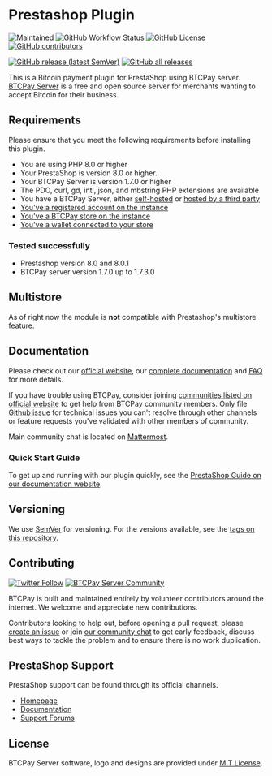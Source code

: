# Prestashop Plugin

[![Maintained](https://img.shields.io/maintenance/yes/2024?style=flat-square)](https://github.com/btcpayserver/prestashop-plugin/pulse)
[![GitHub Workflow Status](https://img.shields.io/github/actions/workflow/status/btcpayserver/prestashop-plugin/validate.yml?branch=5.x&style=flat-square)](https://github.com/btcpayserver/prestashop-plugin/actions)
[![GitHub License](https://img.shields.io/github/license/btcpayserver/prestashop-plugin?color=brightgreen&style=flat-square)](https://github.com/btcpayserver/prestashop-plugin/blob/5.x/LICENSE)
[![GitHub contributors](https://img.shields.io/github/contributors-anon/btcpayserver/prestashop-plugin?style=flat-square)](https://github.com/btcpayserver/prestashop-plugin/graphs/contributors)

[![GitHub release (latest SemVer)](https://img.shields.io/github/v/release/btcpayserver/prestashop-plugin?sort=semver&style=flat-square)](https://github.com/btcpayserver/prestashop-plugin/releases)
[![GitHub all releases](https://img.shields.io/github/downloads/btcpayserver/prestashop-plugin/total?style=flat-square)](https://github.com/btcpayserver/prestashop-plugin/releases)

This is a Bitcoin payment plugin for PrestaShop using BTCPay server. [BTCPay Server](https://btcpayserver.org) is a free and open source server for merchants wanting to accept Bitcoin for their business.

## Requirements

Please ensure that you meet the following requirements before installing this plugin.

- You are using PHP 8.0 or higher
- Your PrestaShop is version 8.0 or higher.
- Your BTCPay Server is version 1.7.0 or higher
- The PDO, curl, gd, intl, json, and mbstring PHP extensions are available
- You have a BTCPay Server, either [self-hosted](https://docs.btcpayserver.org/Deployment/) or [hosted by a third party](https://docs.btcpayserver.org/Deployment/ThirdPartyHosting/)
- [You've a registered account on the instance](https://docs.btcpayserver.org/RegisterAccount)
- [You've a BTCPay store on the instance](https://docs.btcpayserver.org/CreateStore)
- [You've a wallet connected to your store](https://docs.btcpayserver.org/WalletSetup)

### Tested successfully
- Prestashop version 8.0 and 8.0.1
- BTCPay server version 1.7.0 up to 1.7.3.0

## Multistore

As of right now the module is **not** compatible with Prestashop's multistore feature. 

## Documentation

Please check out our [official website](https://btcpayserver.org/), our [complete documentation](https://docs.btcpayserver.org/) and [FAQ](https://docs.btcpayserver.org/FAQ/) for more details.

If you have trouble using BTCPay, consider joining [communities listed on official website](https://btcpayserver.org/#communityCTA) to get help from BTCPay community members. Only file [Github issue](https://github.com/btcpayserver/prestashop-plugin/issues) for technical issues you can't resolve through other channels or feature requests you've validated with other members of community.

Main community chat is located on [Mattermost](https://chat.btcpayserver.org/).

### Quick Start Guide

To get up and running with our plugin quickly, see the [PrestaShop Guide on our documentation website](https://docs.btcpayserver.org/PrestaShop/).

## Versioning

We use [SemVer](http://semver.org/) for versioning. For the versions available, see the 
[tags on this repository](https://github.com/btcpayserver/prestashop-plugin/tags).

## Contributing

[![Twitter Follow](https://img.shields.io/twitter/follow/btcpayserver?color=brightgreen&label=Follow%20%40BTCPayServer&style=flat-square)](https://twitter.com/btcpayserver)
[![BTCPay Server Community](https://img.shields.io/badge/chat-mattermost-brightgreen?style=flat-square)](https://chat.btcpayserver.org/btcpayserver)

BTCPay is built and maintained entirely by volunteer contributors around the internet. We welcome and appreciate new contributions.

Contributors looking to help out, before opening a pull request, please [create an issue](https://github.com/btcpayserver/prestashop-plugin/issues/new/choose) 
or join [our community chat](https://chat.btcpayserver.org) to get early feedback, discuss best ways to tackle the problem and to ensure there is no work duplication.

## PrestaShop Support

PrestaShop support can be found through its official channels.

* [Homepage](https://www.prestashop.com)
* [Documentation](https://doc.prestashop.com)
* [Support Forums](https://www.prestashop.com/forums)

## License

BTCPay Server software, logo and designs are provided under [MIT License](LICENSE).
